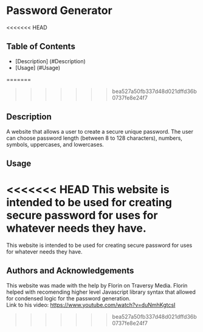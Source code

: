 # Password Generator

<<<<<<< HEAD
## Table of Contents
* [Description] (#Description)
* [Usage] (#Usage)

=======
>>>>>>> bea527a50fb337d48d021dffd36b0737fe8e24f7
## Description
A website that allows a user to create a secure unique password. The user can choose password length (between 8 to 128 characters), numbers, symbols, uppercases, and lowercases.

## Usage
<<<<<<< HEAD
    This website is intended to be used for creating secure password for uses for whatever needs they have.
=======
This website is intended to be used for creating secure password for uses for whatever needs they have.

## Authors and Acknowledgements
This website was made with the help by Florin on Traversy Media. Florin helped with recomending higher level Javascript library syntax that allowed for condensed logic for the password generation. <br />
Link to his video: https://www.youtube.com/watch?v=duNmhKgtcsI
>>>>>>> bea527a50fb337d48d021dffd36b0737fe8e24f7
